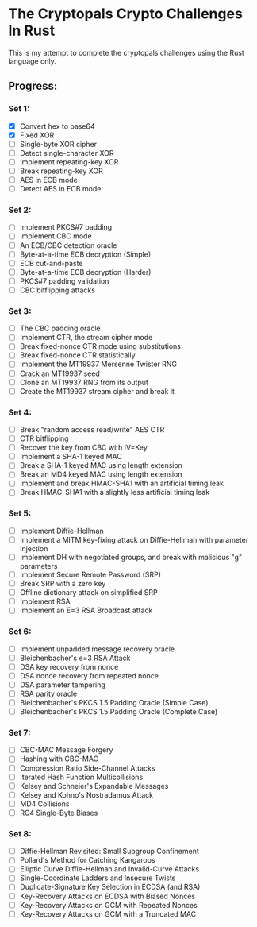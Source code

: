 ﻿# The Cryptopals Crypto Challenges In Rust
 
 This is my attempt to complete the cryptopals challenges using the Rust language only.
 
 ## Progress:
 ### Set 1:
 - [X] Convert hex to base64
 - [X] Fixed XOR
 - [ ] Single-byte XOR cipher
 - [ ] Detect single-character XOR
 - [ ] Implement repeating-key XOR
 - [ ] Break repeating-key XOR
 - [ ] AES in ECB mode
 - [ ] Detect AES in ECB mode

### Set 2:
 - [ ] Implement PKCS#7 padding
 - [ ] Implement CBC mode
 - [ ] An ECB/CBC detection oracle
 - [ ] Byte-at-a-time ECB decryption (Simple)
 - [ ] ECB cut-and-paste
 - [ ] Byte-at-a-time ECB decryption (Harder)
 - [ ] PKCS#7 padding validation
 - [ ] CBC bitflipping attacks

### Set 3:
 - [ ] The CBC padding oracle
 - [ ] Implement CTR, the stream cipher mode
 - [ ] Break fixed-nonce CTR mode using substitutions
 - [ ] Break fixed-nonce CTR statistically
 - [ ] Implement the MT19937 Mersenne Twister RNG
 - [ ] Crack an MT19937 seed
 - [ ] Clone an MT19937 RNG from its output
 - [ ] Create the MT19937 stream cipher and break it

### Set 4:
 - [ ] Break "random access read/write" AES CTR
 - [ ] CTR bitflipping
 - [ ] Recover the key from CBC with IV=Key
 - [ ] Implement a SHA-1 keyed MAC
 - [ ] Break a SHA-1 keyed MAC using length extension
 - [ ] Break an MD4 keyed MAC using length extension
 - [ ] Implement and break HMAC-SHA1 with an artificial timing leak
 - [ ] Break HMAC-SHA1 with a slightly less artificial timing leak

### Set 5:
 - [ ] Implement Diffie-Hellman
 - [ ] Implement a MITM key-fixing attack on Diffie-Hellman with parameter injection
 - [ ] Implement DH with negotiated groups, and break with malicious "g" parameters
 - [ ] Implement Secure Remote Password (SRP)
 - [ ] Break SRP with a zero key
 - [ ] Offline dictionary attack on simplified SRP
 - [ ] Implement RSA
 - [ ] Implement an E=3 RSA Broadcast attack

### Set 6:
 - [ ] Implement unpadded message recovery oracle
 - [ ] Bleichenbacher's e=3 RSA Attack
 - [ ] DSA key recovery from nonce
 - [ ] DSA nonce recovery from repeated nonce
 - [ ] DSA parameter tampering
 - [ ] RSA parity oracle
 - [ ] Bleichenbacher's PKCS 1.5 Padding Oracle (Simple Case)
 - [ ] Bleichenbacher's PKCS 1.5 Padding Oracle (Complete Case)

### Set 7:
 - [ ] CBC-MAC Message Forgery
 - [ ] Hashing with CBC-MAC
 - [ ] Compression Ratio Side-Channel Attacks
 - [ ] Iterated Hash Function Multicollisions
 - [ ] Kelsey and Schneier's Expandable Messages
 - [ ] Kelsey and Kohno's Nostradamus Attack
 - [ ] MD4 Collisions
 - [ ] RC4 Single-Byte Biases

### Set 8:
 - [ ] Diffie-Hellman Revisited: Small Subgroup Confinement
 - [ ] Pollard's Method for Catching Kangaroos
 - [ ] Elliptic Curve Diffie-Hellman and Invalid-Curve Attacks
 - [ ] Single-Coordinate Ladders and Insecure Twists
 - [ ] Duplicate-Signature Key Selection in ECDSA (and RSA)
 - [ ] Key-Recovery Attacks on ECDSA with Biased Nonces
 - [ ] Key-Recovery Attacks on GCM with Repeated Nonces
 - [ ] Key-Recovery Attacks on GCM with a Truncated MAC
